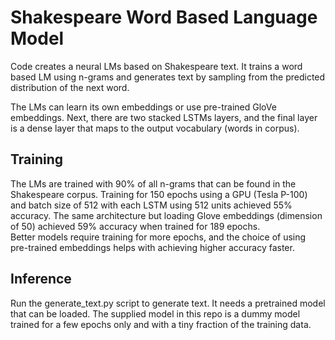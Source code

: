 # Shakespeare Word Based Language Model

Code creates a neural LMs based on Shakespeare text. It trains a word based LM using n-grams and generates text by 
sampling from the predicted distribution of the next word.  

The LMs can learn its own embeddings or use pre-trained GloVe embeddings. Next, there are two stacked LSTMs layers, and 
the final layer is a dense layer that maps to the output vocabulary (words in corpus).

## Training
The LMs are trained with 90% of all n-grams that can be found in the Shakespeare corpus. Training for 150 epochs using a
GPU (Tesla P-100) and batch size of 512 with each LSTM using 512 units achieved 55% accuracy. The same architecture but 
loading Glove embeddings (dimension of 50) achieved 59% accuracy when trained for 189 epochs.  
Better models require training for more epochs, and the choice of using pre-trained embeddings helps with achieving 
higher accuracy faster.

## Inference
Run the generate_text.py script to generate text. It needs a pretrained model that can be loaded. The supplied model in
this repo is a dummy model trained for a few epochs only and with a tiny fraction of the training data.

